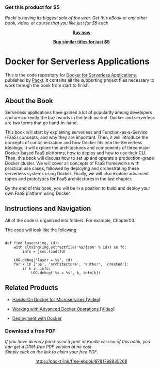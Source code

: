 
### Get this product for $5

<i>Packt is having its biggest sale of the year. Get this eBook or any other book, video, or course that you like just for $5 each</i>


<b><p align='center'>[Buy now](https://packt.link/9781788835268)</p></b>


<b><p align='center'>[Buy similar titles for just $5](https://subscription.packtpub.com/search)</p></b>


# Docker for Serverless Applications
This is the code repository for [Docker for Serverless Applications](https://www.packtpub.com/virtualization-and-cloud/docker-serverless-applications?utm_source=github&utm_medium=repository&utm_campaign=9781788835268), published by [Packt](https://www.packtpub.com/?utm_source=github). It contains all the supporting project files necessary to work through the book from start to finish.
## About the Book
Serverless applications have gained a lot of popularity among developers and are currently the buzzwords in the tech market. Docker and serverless are two terms that go hand-in-hand.

This book will start by explaining serverless and Function-as-a-Service (FaaS) concepts, and why they are important. Then, it will introduce the concepts of containerization and how Docker fits into the Serverless ideology. It will explore the architectures and components of three major Docker-based FaaS platforms, how to deploy and how to use their CLI. Then, this book will discuss how to set up and operate a production-grade Docker cluster. We will cover all concepts of FaaS frameworks with practical use cases, followed by deploying and orchestrating these serverless systems using Docker. Finally, we will also explore advanced topics and prototypes for FaaS architectures in the last chapter.

By the end of this book, you will be in a position to build and deploy your own FaaS platform using Docker.

## Instructions and Navigation
All of the code is organized into folders. For example, Chapter03.


The code will look like the following:
```

def find_layers(img, id):
    with closing(img.extractfile('%s/json' % id)) as fd:
        info = json.load(fd)

    LOG.debug('layer = %s', id)
    for k in ['os', 'architecture', 'author', 'created']:
        if k in info:
            LOG.debug('%s = %s', k, info[k])
```

## Related Products
* [Hands-On Docker for Microservices [Video]](https://www.packtpub.com/application-development/hands-docker-microservices-video?utm_source=github&utm_medium=repository&utm_campaign=9781788999960)

* [Working with Advanced Docker Operations [Video]](https://www.packtpub.com/virtualization-and-cloud/working-advanced-docker-operations-video?utm_source=github&utm_medium=repository&utm_campaign=9781788471695)

* [Deployment with Docker](https://www.packtpub.com/virtualization-and-cloud/deployment-docker?utm_source=github&utm_medium=repository&utm_campaign=9781786469007)

### Download a free PDF

 <i>If you have already purchased a print or Kindle version of this book, you can get a DRM-free PDF version at no cost.<br>Simply click on the link to claim your free PDF.</i>
<p align="center"> <a href="https://packt.link/free-ebook/9781788835268">https://packt.link/free-ebook/9781788835268 </a> </p>